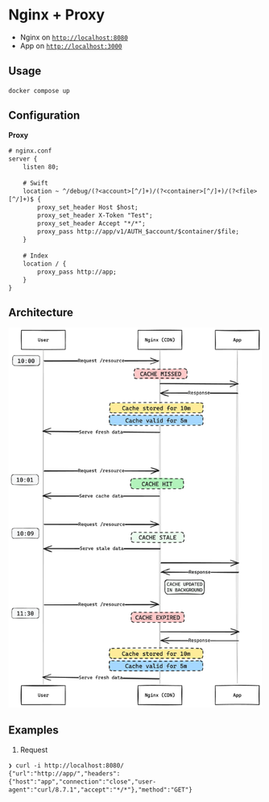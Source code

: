 # Nginx + Proxy

- Nginx on [`http://localhost:8080`](http://localhost:8080)
- App on [`http://localhost:3000`](http://localhost:3000)

## Usage

```
docker compose up
```

## Configuration

**Proxy**

```
# nginx.conf
server {
    listen 80;

    # Swift
    location ~ ^/debug/(?<account>[^/]+)/(?<container>[^/]+)/(?<file>[^/]+)$ {
        proxy_set_header Host $host;
        proxy_set_header X-Token "Test";
        proxy_set_header Accept "*/*";
        proxy_pass http://app/v1/AUTH_$account/$container/$file;
    }

    # Index
    location / {
        proxy_pass http://app;
    }
}
```

## Architecture

![](.docs/arch.png)

## Examples

1. Request

```
❯ curl -i http://localhost:8080/
{"url":"http://app/","headers":{"host":"app","connection":"close","user-agent":"curl/8.7.1","accept":"*/*"},"method":"GET"}
```
